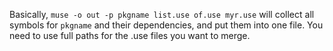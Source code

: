 Basically, `muse -o out -p pkgname list.use of.use myr.use` will collect all symbols for `pkgname` and their dependencies, and put them into one file.
You need to use full paths for the .use files you want to merge.
